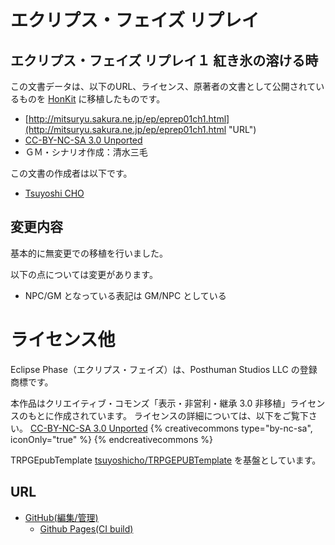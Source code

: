 # エクリプス・フェイズ リプレイ
## エクリプス・フェイズ リプレイ１ 紅き氷の溶ける時

この文書データは、以下のURL、ライセンス、原著者の文書として公開されているものを [HonKit](https://github.com/honkit/honkit) に移植したものです。
* [http://mitsuryu.sakura.ne.jp/ep/eprep01ch1.html](http://mitsuryu.sakura.ne.jp/ep/eprep01ch1.html "URL")
* [CC-BY-NC-SA 3.0 Unported](http://creativecommons.org/licenses/by-nc-sa/3.0/)
* ＧＭ・シナリオ作成：清水三毛

この文書の作成者は以下です。
* [Tsuyoshi CHO](https://github.com/tsuyoshicho)

## 変更内容
基本的に無変更での移植を行いました。

以下の点については変更があります。

* NPC/GM となっている表記は GM/NPC としている

# ライセンス他
Eclipse Phase（エクリプス・フェイズ）は、Posthuman Studios LLC の登録商標です。

本作品はクリエイティブ・コモンズ「表示・非営利・継承 3.0 非移植」ライセンスのもとに作成されています。
ライセンスの詳細については、以下をご覧下さい。
[CC-BY-NC-SA 3.0 Unported](http://creativecommons.org/licenses/by-nc-sa/3.0/)
{% creativecommons type="by-nc-sa", iconOnly="true" %}
{% endcreativecommons %}

TRPGEpubTemplate [tsuyoshicho/TRPGEPUBTemplate](https://github.com/tsuyoshicho/TRPGEPUBTemplate) を基盤としています。

URL
---
* [GitHub(編集/管理)](https://github.com/tsuyoshicho/WhenScarletIceMelted)
  * [Github Pages(CI build)](https://tsuyoshicho.github.io/WhenScarletIceMelted/)
